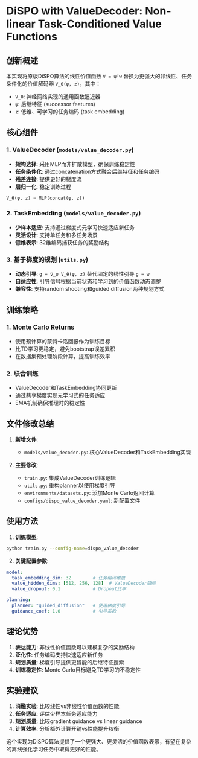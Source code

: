 # DiSPO with ValueDecoder: Non-linear Task-Conditioned Value Functions

## 创新概述

本实现将原版DiSPO算法的线性价值函数 `V = ψᵀw` 替换为更强大的非线性、任务条件化的价值解码器 `V_θ(ψ, z)`，其中：

- `V_θ`: 神经网络实现的通用函数逼近器
- `ψ`: 后继特征 (successor features)  
- `z`: 低维、可学习的任务编码 (task embedding)

## 核心组件

### 1. ValueDecoder (`models/value_decoder.py`)
- **架构选择**: 采用MLP而非扩散模型，确保训练稳定性
- **任务条件化**: 通过concatenation方式融合后继特征和任务编码
- **残差连接**: 提供更好的梯度流
- **层归一化**: 稳定训练过程

```python
V_θ(ψ, z) = MLP(concat(ψ, z))
```

### 2. TaskEmbedding (`models/value_decoder.py`)
- **少样本适应**: 支持通过梯度式元学习快速适应新任务
- **灵活设计**: 支持单任务和多任务场景
- **低维表示**: 32维编码捕获任务的奖励结构

### 3. 基于梯度的规划 (`utils.py`)
- **动态引导**: `g = ∇_ψ V_θ(ψ, z)` 替代固定的线性引导 `g = w`
- **自适应性**: 引导信号根据当前状态和学习到的价值函数动态调整
- **兼容性**: 支持random shooting和guided diffusion两种规划方式

## 训练策略

### 1. Monte Carlo Returns
- 使用预计算的蒙特卡洛回报作为训练目标
- 比TD学习更稳定，避免bootstrap误差累积
- 在数据集预处理阶段计算，提高训练效率

### 2. 联合训练
- ValueDecoder和TaskEmbedding协同更新
- 通过共享梯度实现元学习式的任务适应
- EMA机制确保推理时的稳定性

## 文件修改总结

1. **新增文件**:
   - `models/value_decoder.py`: 核心ValueDecoder和TaskEmbedding实现

2. **主要修改**:
   - `train.py`: 集成ValueDecoder训练逻辑
   - `utils.py`: 重构planner以使用梯度引导
   - `environments/datasets.py`: 添加Monte Carlo返回计算
   - `configs/dispo_value_decoder.yaml`: 新配置文件

## 使用方法

1. **训练模型**:
```bash
python train.py --config-name=dispo_value_decoder
```

2. **关键配置参数**:
```yaml
model:
  task_embedding_dim: 32        # 任务编码维度
  value_hidden_dims: [512, 256, 128]  # ValueDecoder隐层
  value_dropout: 0.1            # Dropout比率

planning:
  planner: "guided_diffusion"   # 使用梯度引导
  guidance_coef: 1.0            # 引导系数
```

## 理论优势

1. **表达能力**: 非线性价值函数可以建模复杂的奖励结构
2. **泛化性**: 任务编码支持快速适应新任务
3. **规划质量**: 梯度引导提供更智能的后继特征搜索
4. **训练稳定性**: Monte Carlo目标避免TD学习的不稳定性

## 实验建议

1. **消融实验**: 比较线性vs非线性价值函数的性能
2. **任务适应**: 评估少样本任务适应能力
3. **规划质量**: 比较gradient guidance vs linear guidance
4. **计算效率**: 分析额外计算开销vs性能提升权衡

这个实现为DiSPO算法提供了一个更强大、更灵活的价值函数表示，有望在复杂的离线强化学习任务中取得更好的性能。